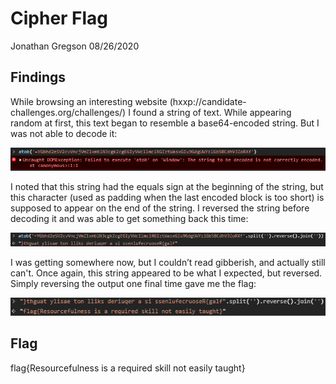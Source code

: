 # Cipher Flag
Jonathan Gregson
08/26/2020

## Findings
While browsing an interesting website (hxxp://candidate-challenges.org/challenges/) I found a string of text. While appearing random at first, this text began to resemble a base64-encoded string. But I was not able to decode it:

![text: =YGbhd2eSV2cvVncjVmZ1xmblN3cgk2cgEGIyVWc1lmclRGIztWasxGIu9GdgUWYzlGb5BCdhV3ZoRXf](images/YGbhd2eSV2cvVncjVmZ1xmblN3cgk2cgEGIyVWc1lmclRGIztWasxGIu9GdgUWYzlGb5BCdhV3ZoRXf.png)

I noted that this string had the equals sign at the beginning of the string, but this character (used as padding when the last encoded block is too short) is supposed to appear on the end of the string. I reversed the string before decoding it and was able to get something back this time:

![text: }thguat ylisae ton lliks deriuqer a si ssenlufecruoseR{galf](images/thguat-ylisae-ton-lliks-deriuqer-a-si-ssenlufecruoseR-galf.png)

I was getting somewhere now, but I couldn’t read gibberish, and actually still can't. Once again, this string appeared to be what I expected, but reversed. Simply reversing the output one final time gave me the flag:

![text: flag{Resourcefulness is a required skill not easily taught}](images/flag-Resourcefulness-is-a-required-skill-not-easily-taught.png)

## Flag
flag{Resourcefulness is a required skill not easily taught}

